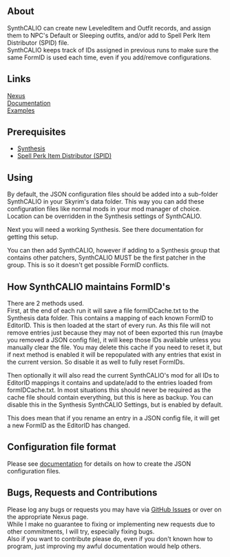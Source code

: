 ## About

SynthCALIO can create new LeveledItem and Outfit records, and assign them to NPC's Default or Sleeping outfits, and/or add to Spell Perk Item Distributor (SPID) file.  
SynthCALIO keeps track of IDs assigned in previous runs to make sure the same FormID is used each time, even if you add/remove configurations.

## Links
[Nexus](https://www.nexusmods.com/skyrimspecialedition/mods/144763)  
[Documentation](https://tkoopman.github.io/SynthCALIO/)  
[Examples](./Examples/)

## Prerequisites

- [Synthesis](https://github.com/Mutagen-Modding/Synthesis)
- [Spell Perk Item Distributor (SPID)](https://www.nexusmods.com/skyrimspecialedition/mods/36869)

## Using

By default, the JSON configuration files should be added into a sub-folder SynthCALIO in your Skyrim's data folder. This way you can add these configuration files like normal mods in your mod manager of choice.
Location can be overridden in the Synthesis settings of SynthCALIO.

Next you will need a working Synthesis. See there documentation for getting this setup.

You can then add SynthCALIO, however if adding to a Synthesis group that contains other patchers, SynthCALIO MUST be the first patcher in the group. This is so it doesn't get possible FormID conflicts.

## How SynthCALIO maintains FormID's

There are 2 methods used.  
First, at the end of each run it will save a file formIDCache.txt to the Synthesis data folder. This contains a mapping of each known FormID to EditorID. This is then loaded at the start of every run.
As this file will not remove entries just because they may not of been exported this run (maybe you removed a JSON config file), it will keep those IDs available unless you manually clear the file.
You may delete this cache if you need to reset it, but if next method is enabled it will be repopulated with any entries that exist in the current version. So disable it as well to fully reset FormIDs.

Then optionally it will also read the current SynthCALIO's mod for all IDs to EditorID mappings it contains and update/add to the entries loaded from formIDCache.txt.
In most situations this should never be required as the cache file should contain everything, but this is here as backup.
You can disable this in the Synthesis SynthCALIO Settings, but is enabled by default.

This does mean that if you rename an entry in a JSON config file, it will get a new FormID as the EditorID has changed.

## Configuration file format

Please see [documentation](https://tkoopman.github.io/SynthCALIO/) for details on how to create the JSON configuration files.

## Bugs, Requests and Contributions

Please log any bugs or requests you may have via [GitHub Issues](https://github.com/tkoopman/SynthCALIO/issues) or over on the appropriate Nexus page.  
While I make no guarantee to fixing or implementing new requests due to other commitments, I will try, especially fixing bugs.  
Also if you want to contribute please do, even if you don't known how to program, just improving my awful documentation would help others.
